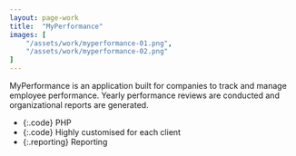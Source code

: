 ```yaml
---
layout: page-work
title:  "MyPerformance"
images: [
	"/assets/work/myperformance-01.png",
	"/assets/work/myperformance-02.png"
]
---
```


MyPerformance is an application built for companies to
track and manage employee performance. Yearly performance reviews are
conducted and organizational reports are generated.

* {:.code} PHP
* {:.code} Highly customised for each client
* {:.reporting} Reporting
